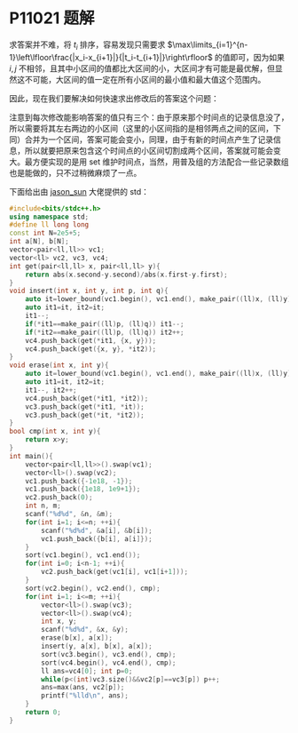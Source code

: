 # P11021 题解

求答案并不难，将 $t_i$ 排序，容易发现只需要求 $\max\limits_{i=1}^{n-1}\left\lfloor\frac{|x_i-x_{i+1}|}{|t_i-t_{i+1}|}\right\rfloor$ 的值即可，因为如果 $i,j$ 不相邻，且其中小区间的值都比大区间的小，大区间才有可能是最优解，但显然这不可能，大区间的值一定在所有小区间的最小值和最大值这个范围内。

因此，现在我们要解决如何快速求出修改后的答案这个问题：

注意到每次修改能影响答案的值只有三个：由于原来那个时间点的记录信息没了，所以需要将其左右两边的小区间（这里的小区间指的是相邻两点之间的区间，下同）合并为一个区间，答案可能会变小，同理，由于有新的时间点产生了记录信息，所以就要把原来包含这个时间点的小区间切割成两个区间，答案就可能会变大。最方便实现的是用 set 维护时间点，当然，用普及组的方法配合一些记录数组也是能做的，只不过稍微麻烦了一点。

下面给出由 [jason_sun](https://www.luogu.com.cn/user/399762) 大佬提供的 std：


```cpp
#include<bits/stdc++.h>
using namespace std;
#define ll long long
const int N=2e5+5;
int a[N], b[N];
vector<pair<ll,ll>> vc1;
vector<ll> vc2, vc3, vc4;
int get(pair<ll,ll> x, pair<ll,ll> y){
	return abs(x.second-y.second)/abs(x.first-y.first);
}
void insert(int x, int y, int p, int q){
	auto it=lower_bound(vc1.begin(), vc1.end(), make_pair((ll)x, (ll)y));
	auto it1=it, it2=it;
	it1--;
	if(*it1==make_pair((ll)p, (ll)q)) it1--;
	if(*it2==make_pair((ll)p, (ll)q)) it2++; 
	vc4.push_back(get(*it1, {x, y}));
	vc4.push_back(get({x, y}, *it2));
}
void erase(int x, int y){
	auto it=lower_bound(vc1.begin(), vc1.end(), make_pair((ll)x, (ll)y));
	auto it1=it, it2=it;
	it1--, it2++;
	vc4.push_back(get(*it1, *it2));
	vc3.push_back(get(*it1, *it));
	vc3.push_back(get(*it, *it2));
}
bool cmp(int x, int y){
	return x>y;
}
int main(){
	vector<pair<ll,ll>>().swap(vc1);
	vector<ll>().swap(vc2);
	vc1.push_back({-1e18, -1});
	vc1.push_back({1e18, 1e9+1});
	vc2.push_back(0);
	int n, m;
	scanf("%d%d", &n, &m);
	for(int i=1; i<=n; ++i){
		scanf("%d%d", &a[i], &b[i]);
		vc1.push_back({b[i], a[i]});
	}
	sort(vc1.begin(), vc1.end());
	for(int i=0; i<n-1; ++i){
		vc2.push_back(get(vc1[i], vc1[i+1]));
	}
	sort(vc2.begin(), vc2.end(), cmp);
	for(int i=1; i<=m; ++i){
		vector<ll>().swap(vc3);
		vector<ll>().swap(vc4);
		int x, y;
		scanf("%d%d", &x, &y);
		erase(b[x], a[x]);
		insert(y, a[x], b[x], a[x]);
		sort(vc3.begin(), vc3.end(), cmp);
		sort(vc4.begin(), vc4.end(), cmp);
		ll ans=vc4[0]; int p=0;
		while(p<(int)vc3.size()&&vc2[p]==vc3[p]) p++;
		ans=max(ans, vc2[p]);
		printf("%lld\n", ans);
	}
	return 0;
}
```